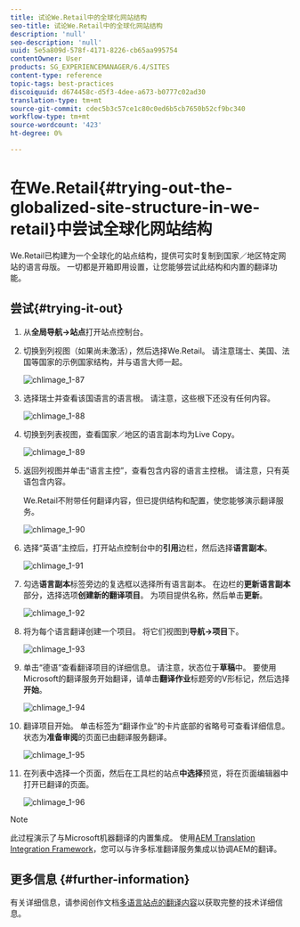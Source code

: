 ```yaml
---
title: 试论We.Retail中的全球化网站结构
seo-title: 试论We.Retail中的全球化网站结构
description: 'null'
seo-description: 'null'
uuid: 5e5a809d-578f-4171-8226-cb65aa995754
contentOwner: User
products: SG_EXPERIENCEMANAGER/6.4/SITES
content-type: reference
topic-tags: best-practices
discoiquuid: d674458c-d5f3-4dee-a673-b0777c02ad30
translation-type: tm+mt
source-git-commit: cdec5b3c57ce1c80c0ed6b5cb7650b52cf9bc340
workflow-type: tm+mt
source-wordcount: '423'
ht-degree: 0%

---
```



# 在We.Retail{#trying-out-the-globalized-site-structure-in-we-retail}中尝试全球化网站结构

We.Retail已构建为一个全球化的站点结构，提供可实时复制到国家／地区特定网站的语言母版。 一切都是开箱即用设置，让您能够尝试此结构和内置的翻译功能。

## 尝试{#trying-it-out}

1. 从&#x200B;**全局导航->站点**&#x200B;打开站点控制台。
1. 切换到列视图（如果尚未激活），然后选择We.Retail。 请注意瑞士、美国、法国等国家的示例国家结构，并与语言大师一起。

   ![chlimage_1-87](assets/chlimage_1-87.png)

1. 选择瑞士并查看该国语言的语言根。 请注意，这些根下还没有任何内容。

   ![chlimage_1-88](assets/chlimage_1-88.png)

1. 切换到列表视图，查看国家／地区的语言副本均为Live Copy。

   ![chlimage_1-89](assets/chlimage_1-89.png)

1. 返回列视图并单击“语言主控”，查看包含内容的语言主控根。 请注意，只有英语包含内容。

   We.Retail不附带任何翻译内容，但已提供结构和配置，使您能够演示翻译服务。

   ![chlimage_1-90](assets/chlimage_1-90.png)

1. 选择“英语”主控后，打开站点控制台中的&#x200B;**引用**&#x200B;边栏，然后选择&#x200B;**语言副本**。

   ![chlimage_1-91](assets/chlimage_1-91.png)

1. 勾选&#x200B;**语言副本**&#x200B;标签旁边的复选框以选择所有语言副本。 在边栏的&#x200B;**更新语言副本**&#x200B;部分，选择选项&#x200B;**创建新的翻译项目**。 为项目提供名称，然后单击&#x200B;**更新**。

   ![chlimage_1-92](assets/chlimage_1-92.png)

1. 将为每个语言翻译创建一个项目。 将它们视图到&#x200B;**导航->项目**&#x200B;下。

   ![chlimage_1-93](assets/chlimage_1-93.png)

1. 单击“德语”查看翻译项目的详细信息。 请注意，状态位于&#x200B;**草稿**&#x200B;中。 要使用Microsoft的翻译服务开始翻译，请单击&#x200B;**翻译作业**&#x200B;标题旁的V形标记，然后选择&#x200B;**开始**。

   ![chlimage_1-94](assets/chlimage_1-94.png)

1. 翻译项目开始。 单击标签为“翻译作业”的卡片底部的省略号可查看详细信息。 状态为&#x200B;**准备审阅**&#x200B;的页面已由翻译服务翻译。

   ![chlimage_1-95](assets/chlimage_1-95.png)

1. 在列表中选择一个页面，然后在工具栏的站点&#x200B;**中选择**&#x200B;预览，将在页面编辑器中打开已翻译的页面。

   ![chlimage_1-96](assets/chlimage_1-96.png)

>[!NOTE]
>
>此过程演示了与Microsoft机器翻译的内置集成。 使用[AEM Translation Integration Framework](/help/sites-administering/translation.md)，您可以与许多标准翻译服务集成以协调AEM的翻译。

## 更多信息 {#further-information}

有关详细信息，请参阅创作文档[多语言站点的翻译内容](/help/sites-administering/translation.md)以获取完整的技术详细信息。
